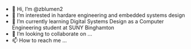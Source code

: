 - 👋 Hi, I’m @zblumen2
- 👀 I’m interested in hardare engineering and embedded systems design
- 🌱 I’m currently learning Digital Systems Design as a Computer Engineering student at SUNY Binghamton
- 💞️ I’m looking to collaborate on ...
- 📫 How to reach me ...

<!---
zblumen2/zblumen2 is a ✨ special ✨ repository because its `README.md` (this file) appears on your GitHub profile.
You can click the Preview link to take a look at your changes.
--->
